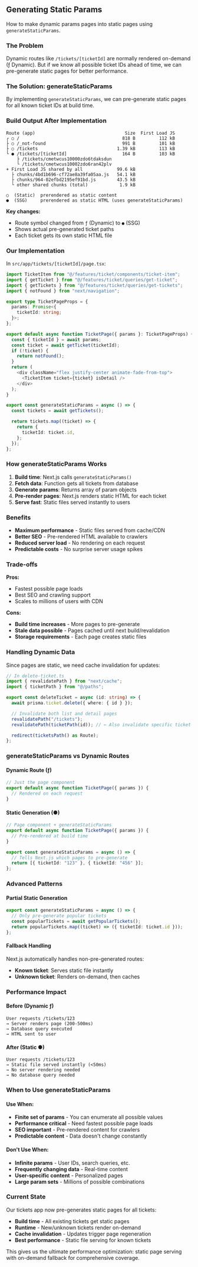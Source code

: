 ## Generating Static Params

How to make dynamic params pages into static pages using `generateStaticParams`.

### The Problem

Dynamic routes like `/tickets/[ticketId]` are normally rendered on-demand (ƒ Dynamic). But if we know all possible ticket IDs ahead of time, we can pre-generate static pages for better performance.

### The Solution: generateStaticParams

By implementing `generateStaticParams`, we can pre-generate static pages for all known ticket IDs at build time.

### Build Output After Implementation

```
Route (app)                                  Size  First Load JS
┌ ○ /                                       818 B         112 kB
├ ○ /_not-found                             991 B         101 kB
├ ○ /tickets                              1.39 kB         113 kB
└ ● /tickets/[ticketId]                     164 B         103 kB
    ├ /tickets/cmetwcus10000zdo6tdaksdun
    └ /tickets/cmetwcus10002zdo6ran42plv
+ First Load JS shared by all             99.6 kB
  ├ chunks/4bd1b696-cf72ae8a39fa05aa.js   54.1 kB
  ├ chunks/964-02efbd2195ef91bd.js        43.5 kB
  └ other shared chunks (total)            1.9 kB

○  (Static)  prerendered as static content
●  (SSG)     prerendered as static HTML (uses generateStaticParams)
```

**Key changes:**

- Route symbol changed from `ƒ` (Dynamic) to `●` (SSG)
- Shows actual pre-generated ticket paths
- Each ticket gets its own static HTML file

### Our Implementation

In `src/app/tickets/[ticketId]/page.tsx`:

```typescript
import TicketItem from "@/features/ticket/components/ticket-item";
import { getTicket } from "@/features/ticket/queries/get-ticket";
import { getTickets } from "@/features/ticket/queries/get-tickets";
import { notFound } from "next/navigation";

export type TicketPageProps = {
  params: Promise<{
    ticketId: string;
  }>;
};

export default async function TicketPage({ params }: TicketPageProps) {
  const { ticketId } = await params;
  const ticket = await getTicket(ticketId);
  if (!ticket) {
    return notFound();
  }
  return (
    <div className="flex justify-center animate-fade-from-top">
      <TicketItem ticket={ticket} isDetail />
    </div>
  );
}

export const generateStaticParams = async () => {
  const tickets = await getTickets();

  return tickets.map((ticket) => {
    return {
      ticketId: ticket.id,
    };
  });
};
```

### How generateStaticParams Works

1. **Build time**: Next.js calls `generateStaticParams()`
2. **Fetch data**: Function gets all tickets from database
3. **Generate params**: Returns array of param objects
4. **Pre-render pages**: Next.js renders static HTML for each ticket
5. **Serve fast**: Static files served instantly to users

### Benefits

- **Maximum performance** - Static files served from cache/CDN
- **Better SEO** - Pre-rendered HTML available to crawlers
- **Reduced server load** - No rendering on each request
- **Predictable costs** - No surprise server usage spikes

### Trade-offs

**Pros:**

- Fastest possible page loads
- Best SEO and crawling support
- Scales to millions of users with CDN

**Cons:**

- **Build time increases** - More pages to pre-generate
- **Stale data possible** - Pages cached until next build/revalidation
- **Storage requirements** - Each page creates static files

### Handling Dynamic Data

Since pages are static, we need cache invalidation for updates:

```typescript
// In delete-ticket.ts
import { revalidatePath } from "next/cache";
import { ticketPath } from "@/paths";

export const deleteTicket = async (id: string) => {
  await prisma.ticket.delete({ where: { id } });

  // Invalidate both list and detail pages
  revalidatePath("/tickets");
  revalidatePath(ticketPath(id)); // ← Also invalidate specific ticket page

  redirect(ticketsPath() as Route);
};
```

### generateStaticParams vs Dynamic Routes

#### Dynamic Route (ƒ)

```typescript
// Just the page component
export default async function TicketPage({ params }) {
  // Rendered on each request
}
```

#### Static Generation (●)

```typescript
// Page component + generateStaticParams
export default async function TicketPage({ params }) {
  // Pre-rendered at build time
}

export const generateStaticParams = async () => {
  // Tells Next.js which pages to pre-generate
  return [{ ticketId: "123" }, { ticketId: "456" }];
};
```

### Advanced Patterns

#### Partial Static Generation

```typescript
export const generateStaticParams = async () => {
  // Only pre-generate popular tickets
  const popularTickets = await getPopularTickets();
  return popularTickets.map((ticket) => ({ ticketId: ticket.id }));
};
```

#### Fallback Handling

Next.js automatically handles non-pre-generated routes:

- **Known ticket**: Serves static file instantly
- **Unknown ticket**: Renders on-demand, then caches

### Performance Impact

#### Before (Dynamic ƒ)

```
User requests /tickets/123
→ Server renders page (200-500ms)
→ Database query executed
→ HTML sent to user
```

#### After (Static ●)

```
User requests /tickets/123
→ Static file served instantly (<50ms)
→ No server rendering needed
→ No database query needed
```

### When to Use generateStaticParams

#### Use When:

- **Finite set of params** - You can enumerate all possible values
- **Performance critical** - Need fastest possible page loads
- **SEO important** - Pre-rendered content for crawlers
- **Predictable content** - Data doesn't change constantly

#### Don't Use When:

- **Infinite params** - User IDs, search queries, etc.
- **Frequently changing data** - Real-time content
- **User-specific content** - Personalized pages
- **Large param sets** - Millions of possible combinations

### Current State

Our tickets app now pre-generates static pages for all tickets:

- **Build time** - All existing tickets get static pages
- **Runtime** - New/unknown tickets render on-demand
- **Cache invalidation** - Updates trigger page regeneration
- **Best performance** - Static file serving for known tickets

This gives us the ultimate performance optimization: static page serving with on-demand fallback for comprehensive coverage.
